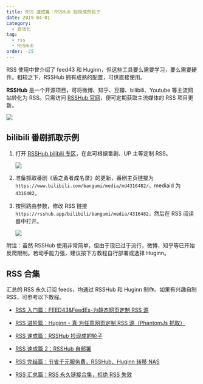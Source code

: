 ```yaml
---
title: RSS 速成篇：RSSHub 捡现成的轮子
date: 2019-04-01
category:
  - 自动化
tag:
  - rss
  - RSSHub
order: -25
---
```


RSS 使用中曾介绍了 feed43 和 Huginn，但这些工具要么需要学习，要么需要硬件。相较之下，RSSHub 拥有成熟的配置，可供直接使用。

**RSSHub** 是一个开源项目，可将微博、知乎、豆瓣、bilibili、Youtube 等主流网站转化为 RSS。只需访问 [RSSHub 官网](https://docs.rsshub.app/)，便可定期获取主流媒体的 RSS 项目更新。

![](https://img.gpt-vip.top/20190331012441.png?imageMogr2/format/webp)

## bilibili 番剧抓取示例

1. 打开 [RSSHub bilibili 专区](https://docs.rsshub.app/social-media.html#bilibili)，在此可根据番剧、UP 主等定制 RSS。

   ![](https://img.gpt-vip.top/20190406131343.png?imageMogr2/format/webp)

2. 准备抓取番剧《盾之勇者成名录》的更新，番剧主页链接为 `https://www.bilibili.com/bangumi/media/md4316482/`，mediaid 为 `4316482`。

3. 按照路由参数，修改 RSS 链接 `https://rsshub.app/bilibili/bangumi/media/4316482`，然后在 RSS 阅读器中打开。

   ![](https://img.gpt-vip.top/20190406134022.png?imageMogr2/format/webp)

附注：虽然 RSSHub 使用非常简单，但由于现已过于流行，微博、知乎等已开始反爬限制。若动手能力强，建议按下方教程自行部署或选择 Huginn。

## RSS 合集

汇总的 RSS 永久订阅 feeds，均通过 RSSHub 和 Huginn 制作。如果有兴趣自制 RSS，可参考以下教程。

- [RSS 入门篇：FEED43&FeedEx-为静态网页定制 RSS 源](https://gpt-vip.top/posts/2017-04-22-rss_feed43_feedex.html)

- [RSS 进阶篇：Huginn - 真·为任意网页定制 RSS 源（PhantomJs 抓取）](https://gpt-vip.top/posts/2018-10-07-huginn_scraping_any_website.html)

- [RSS 速成篇：RSSHub 捡现成的轮子](https://gpt-vip.top/posts/2019-04-01-rsshub_noob.html)

- [RSS 速成篇 2：RSSHub 自部署](https://gpt-vip.top/posts/2020-03-25-rsshub_on_vps.html)

- [RSS 完结篇：节省千元服务费，RSSHub、Huginn 转移 NAS](https://gpt-vip.top/posts/2021-10-23-nas_with_rsshub_and_huginn.html)

- [RSS 汇总篇：RSS 永久链接合集，拒绝 RSS 失效](https://gpt-vip.top/posts/2022-03-17-rss_persistent_link_collection.html)

